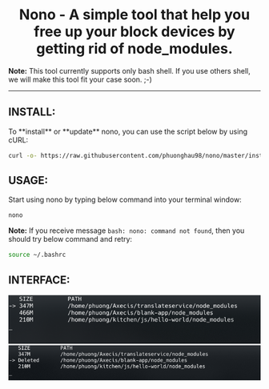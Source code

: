 <h1 align='center'> 
  Nono - A simple tool that help you free up your block devices by getting rid of node_modules.
</h1>

**Note:**  This tool currently supports only bash shell. If you use others shell, we will make this tool fit your case soon. ;-)

<hr>
<h2>INSTALL:</h2>
To **install** or **update** nono, you can use the script below by using cURL:

```sh
curl -o- https://raw.githubusercontent.com/phuonghau98/nono/master/install.sh | bash
```
<h2>USAGE:</h2>
Start using nono by typing below command into your terminal window:

```sh
nono
```

**Note:**
If you receive message
`
bash: nono: command not found
`, then you should try below command and retry:

```sh
source ~/.bashrc
```

<h2>INTERFACE:</h2>
<img src='https://github.com/phuonghau98/nono/blob/master/img/CLI.png?raw=true' alt='cli1'>
<img src='https://github.com/phuonghau98/nono/blob/master/img/CLI2.png?raw=true' alt='cli2'>